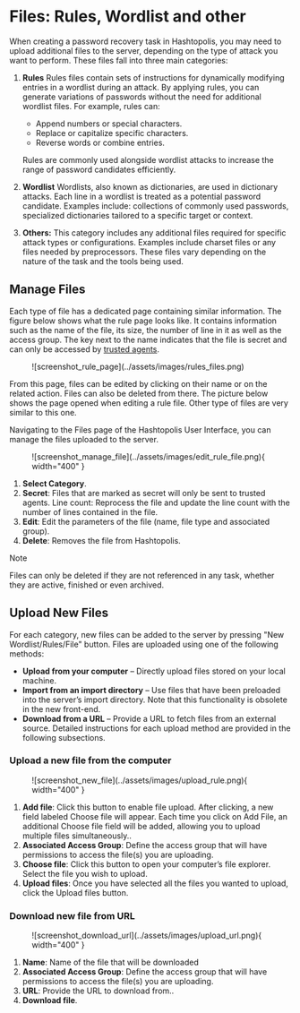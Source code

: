 # Files: Rules, Wordlist and other
When creating a password recovery task in Hashtopolis, you may need to upload additional files to the server, depending on the type of attack you want to perform. These files fall into three main categories:

1. **Rules**
    Rules files contain sets of instructions for dynamically modifying entries in a wordlist during an attack. By applying rules, you can generate variations of passwords without the need for additional wordlist files. For example, rules can:

    - Append numbers or special characters.
    - Replace or capitalize specific characters.
    - Reverse words or combine entries.

    Rules are commonly used alongside wordlist attacks to increase the range of password candidates efficiently.

2. **Wordlist**
    Wordlists, also known as dictionaries, are used in dictionary attacks. Each line in a wordlist is treated as a potential password candidate. Examples include: collections of commonly used passwords, specialized dictionaries tailored to a specific target or context.

3. **Others:** 
    This category includes any additional files required for specific attack types or configurations. Examples include charset files or any files needed by preprocessors. These files vary depending on the nature of the task and the tools being used.

## Manage Files

Each type of file has a dedicated page containing similar information. The figure below shows what the rule page looks like. It contains information such as the name of the file, its size, the number of line in it as well as the access group. The key next to the name indicates that the file is secret and can only be accessed by [trusted agents](./agents.md#agent-overview).

<figure markdown="span">
    ![screenshot_rule_page](../assets/images/rules_files.png)
</figure>


From this page, files can be edited by clicking on their name or on the related action. Files can also be deleted from there. The picture below shows the page opened when editing a rule file. Other type of files are very similar to this one. 

Navigating to the Files page of the Hashtopolis User Interface, you can manage the files uploaded to the server.

<figure markdown="span">
    ![screenshot_manage_file](../assets/images/edit_rule_file.png){ width="400" }
</figure>

1. **Select Category**.
2. **Secret**: Files that are marked as secret will only be sent to trusted agents.
Line count: Reprocess the file and update the line count with the number of lines contained in the file.
3. **Edit**: Edit the parameters of the file (name, file type and associated group).
4. **Delete**: Removes the file from Hashtopolis.

> [!NOTE]
> Files can only be deleted if they are not referenced in any task, whether they are active, finished or even archived. 

## Upload New Files

For each category, new files can be added to the server by pressing "New Wordlist/Rules/File" button. Files are uploaded using one of the following methods:

- **Upload from your computer** – Directly upload files stored on your local machine.
- **Import from an import directory** – Use files that have been preloaded into the server’s import directory. Note that this functionality is obsolete in the new front-end.
- **Download from a URL** – Provide a URL to fetch files from an external source.
Detailed instructions for each upload method are provided in the following subsections.

### Upload a new file from the computer

<figure markdown="span">
    ![screenshot_new_file](../assets/images/upload_rule.png){ width="400" }
</figure>

1. **Add file**: Click this button to enable file upload. After clicking, a new field labeled Choose file will appear. Each time you click on Add File, an additional Choose file field will be added, allowing you to upload multiple files simultaneously..
2. **Associated Access Group**: Define the access group that will have permissions to access the file(s) you are uploading. 
3. **Choose file**: Click this button to open your computer’s file explorer. Select the file you wish to upload.
4. **Upload files**: Once you have selected all the files you wanted to upload, click the Upload files button.

<!-- ### Import a new file [**OBSOLETE**]
When dealing with large files, such as wordlists, rules, or hashlists, you may encounter issues uploading them via the v1 of the Hashtopolis User Interface.. Common errors include exceeding the maximum upload size or experiencing a connection timeout. To bypass these limitations, you can use the import functionality of Hashtopolis.

- **Copy the file to the import folder**: Place the file in the designated import directory on the Hashtopolis server. If you are using the default Docker Compose setup, you can achieve this with the following command:
```
docker cp <dict> hashtopolis-backend:/usr/local/share/hashtopolis/import/
```

- **Import the file**: 

<figure markdown="span">
    ![screenshot_import_file](https://upload.wikimedia.org/wikipedia/commons/8/80/Comingsoon.png?20120228065200){ width="300" }
</figure>

1. **Associated Access Group**: Define the access group that will have permissions to access the file(s) you are uploading. 
2. **Select the files to import** by ticking the box in front of them. Alternatively, use Select All below.
3. **Import files**. -->

### Download new file from URL

<figure markdown="span">
    ![screenshot_download_url](../assets/images/upload_url.png){ width="400" }
</figure>

1. **Name**: Name of the file that will be downloaded
2. **Associated Access Group**: Define the access group that will have permissions to access the file(s) you are uploading. 
3. **URL**: Provide the URL to download from..
4. **Download file**.


